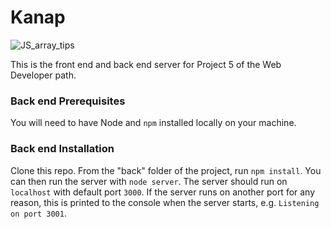 # Kanap #



![JS_array_tips](https://user-images.githubusercontent.com/105727852/214614654-6e2dbf11-6939-4a3b-856d-1c5fab446476.gif)



This is the front end and back end server for Project 5 of the Web Developer path.

### Back end Prerequisites ###

You will need to have Node and `npm` installed locally on your machine.

### Back end Installation ###

Clone this repo. From the "back" folder of the project, run `npm install`. You 
can then run the server with `node server`. 
The server should run on `localhost` with default port `3000`. If the
server runs on another port for any reason, this is printed to the
console when the server starts, e.g. `Listening on port 3001`.
